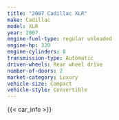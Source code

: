 ```yaml
---
title: "2007 Cadillac XLR"
make: Cadillac
model: XLR
year: 2007
engine-fuel-type: regular unleaded
engine-hp: 320
engine-cylinders: 8
transmission-type: Automatic
driven-wheels: Rear wheel drive
number-of-doors: 2
market-category: Luxury
vehicle-size: Compact
vehicle-style: Convertible
---
```


{{< car_info >}}
